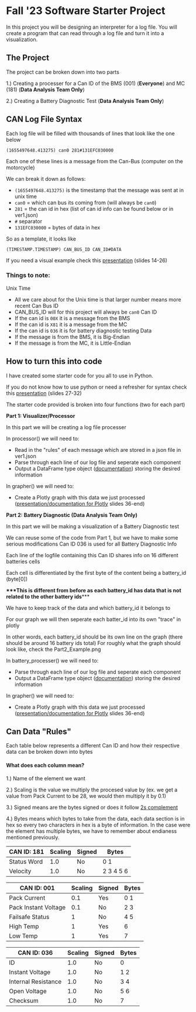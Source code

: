 
# Fall '23 Software Starter Project

In this project you will be designing an interpreter for a log file. You will create a program that can read through a log file and turn it into a visualization.

## The Project

The project can be broken down into two parts

1.) Creating a processer for a Can ID of the BMS (001) (**Everyone**) and MC  (181) (**Data Analysis Team Only**)

2.) Creating a Battery Diagnostic Test (**Data Analysis Team Only**)

## CAN Log File Syntax

Each log file will be filled with thousands of lines that look like the one below 

```log
(1655497648.413275) can0 281#131EFC030000
```

Each one of these lines is a message from the Can-Bus (computer on the motorcycle)

We can break it down as follows:

- `(1655497648.413275)` is the timestamp that the message was sent at in unix time 
- `can0` = which can bus its coming from (will always be `can0`)
- `281` = the can id in hex (list of can id info can be found below or in ver1.json)
- `#` separator
- `131EFC030000` = bytes of data in hex

So as a template, it looks like

```log
(TIMESTAMP.TIMESTAMP) CAN_BUS_ID CAN_ID#DATA
```
If you need a visual example check this [presentation](https://docs.google.com/presentation/d/1vuFCZWAWuAK6TO_t9x8a3lCeTKKszVeGpRPZ2DuoKA0/edit#slide=id.g23a5cbbb9de_0_0) (slides 14-26)

### Things to note:

Unix Time
- All we care about for the Unix time is that larger number means more recent
Can Bus ID
- CAN_BUS_ID will for this project will always be `can0`
Can ID
- If the can id is `00X` it is a message from the BMS 
- If the can id is `X81` it is a message from the MC
- If the can id is `036` it is for battery diagnostic testing
Data
- If the message is from the BMS, it is Big-Endian
- If the message is from the MC, it is Little-Endian


## How to turn this into code

I have created some starter code for you all to use in Python.

If you do not know how to use python or need a refresher for syntax check this [presentation](https://docs.google.com/presentation/d/1vuFCZWAWuAK6TO_t9x8a3lCeTKKszVeGpRPZ2DuoKA0/edit#slide=id.g23a5cbbb9de_0_0) (slides 27-32)

The starter code provided is broken into four functions (two for each part)

**Part 1: Visualizer/Processor**

In this part we will be creating a log file processer 

In processor() we will need to:
-  Read in the "rules" of each message which are stored in a json file in ver1.json
- Parse through each line of our log file and seperate each component
- Output a DataFrame type object ([documentation](https://pandas.pydata.org/pandas-docs/stable/reference/api/pandas.DataFrame.html)) storing the desired information

In grapher() we will need to:
- Create a Plotly graph with this data we just processed ([presentation/documentation for Plotly](https://docs.google.com/presentation/d/1vuFCZWAWuAK6TO_t9x8a3lCeTKKszVeGpRPZ2DuoKA0/edit#slide=id.g23a5cbbb9de_0_0) slides 36-end)

**Part 2: Battery Diagnostic (Data Analysis Team Only)**

In this part we will be making a visualization of a Battery Diagnostic test

We can reuse some of the code from Part 1, but we have to make some serious modifications
Can ID 036 is used for all Battery Diagnostic Info

Each line of the logfile containing this Can ID shares info on 16 different batteries cells

Each cell is differentiated by the first byte of the content being a battery_id (byte[0])

**\*\*\*This is different from before as each battery_id has data that is not related to the other battery ids*****

We have to keep track of the data and which battery_id it belongs to

For our graph we will then seperate each batter_id into its own "trace" in plotly

In other words, each battery_id should be its own line on the graph (there should be around 16 battery ids total)
For roughly what the graph should look like, check the 
Part2_Example.png

In battery_processer() we will need to:

- Parse through each line of our log file and seperate each component
- Output a DataFrame type object ([documentation](https://pandas.pydata.org/pandas-docs/stable/reference/api/pandas.DataFrame.html)) storing the desired information

In grapher() we will need to:
- Create a Plotly graph with this data we just processed ([presentation/documentation for Plotly](https://docs.google.com/presentation/d/1vuFCZWAWuAK6TO_t9x8a3lCeTKKszVeGpRPZ2DuoKA0/edit#slide=id.g23a5cbbb9de_0_0) slides 36-end)


## Can Data "Rules"

Each table below represents a different Can ID and how their respective data can be broken down into bytes

#### What does each column mean?

1.) Name of the element we want

2.) Scaling is the value we multiply the procesed value by (ex. we get a value from Pack Current to be 28, we would then multiply it by 0.1)

3.) Signed means are the bytes signed or does it follow [2s complement](https://en.wikipedia.org/wiki/Two%27s_complement)

4.) Bytes means which bytes to take from the data, each data section is in hex so every two characters in hex is a byte of information. In the case were the element has multiple bytes, we have to remember about endianess mentioned previously.



| CAN ID: 181 | Scaling | Signed | Bytes |
|-------------|---------|--------|-------|
| Status Word | 1.0     | No     | 0 1 |
| Velocity    | 1.0     | No     | 2 3 4 5 6 |

| CAN ID: 001          | Scaling | Signed | Bytes |
|----------------------|---------|--------|-------|
| Pack Current         | 0.1     | Yes    | 0 1   |
| Pack Instant Voltage | 0.1     | No     | 2 3   |
| Failsafe Status      | 1       | No     | 4 5   |
| High Temp            | 1       | Yes    | 6     |
| Low Temp             | 1       | Yes    | 7     |

| CAN ID: 036         | Scaling | Signed | Bytes |
|---------------------|---------|--------|-------|
| ID                  | 1.0     | No     | 0     |
| Instant Voltage     | 1.0     | No     | 1 2   |
| Internal Resistance | 1.0     | No     | 3 4   |
| Open Voltage        | 1.0     | No     | 5 6   |
| Checksum            | 1.0     | No     | 7     |